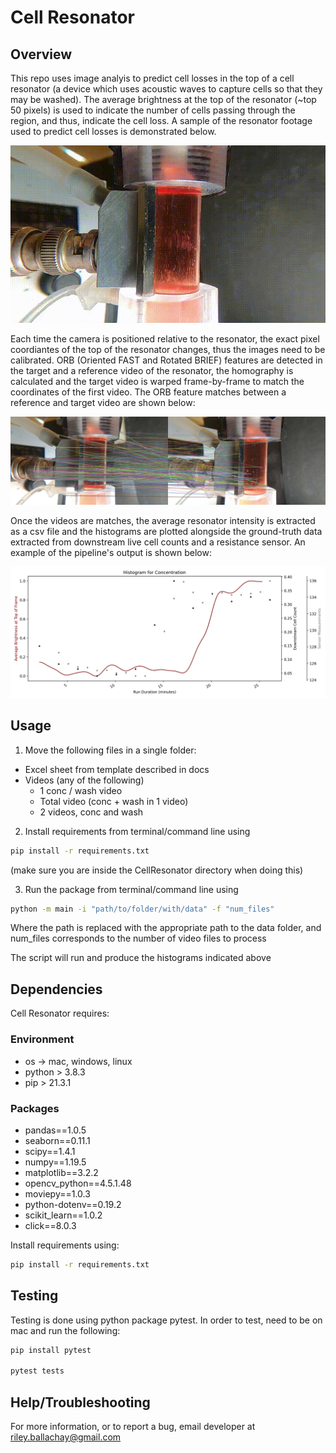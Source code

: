 # Cell Resonator

## Overview

This repo uses image analyis to predict cell losses in the top of a cell resonator (a device which uses acoustic waves to capture cells so that they may be washed). The average brightness at the top of the resonator (~top 50 pixels) is used to indicate the number of cells passing through the region, and thus, indicate the cell loss. A sample of the resonator footage used to predict cell losses is demonstrated below.

![](docs/gifs/restonator.gif "Τhe Cell Resonator")


Each time the camera is positioned relative to the resonator, the exact pixel coordiantes of the top of the resonator changes, thus the images need to be calibrated. ORB (Oriented FAST and Rotated BRIEF) features are detected in the target and a reference video of the resonator, the homography is calculated and the target video is warped frame-by-frame to match the coordinates of the first video. The ORB feature matches between a reference and target video are shown below: 

![](docs/images/matches.jpg "ORB feature matching")

Once the videos are matches, the average resonator intensity is extracted as a csv file and the histograms are plotted alongside the ground-truth data extracted from downstream live cell counts and a resistance sensor. An example of the pipeline's output is shown below:

![](docs/images/results.png "Conc") 

## Usage

1. Move the following files in a single folder:

* Excel sheet from template described in docs
* Videos (any of the following)
    * 1 conc / wash video
    * Total video (conc + wash in 1 video) 
    * 2 videos, conc and wash

2. Install requirements from terminal/command line using

```bash
pip install -r requirements.txt
```

(make sure you are inside the CellResonator directory when doing this)

3. Run the package from terminal/command line using

```bash
python -m main -i "path/to/folder/with/data" -f "num_files" 
```

Where the path is replaced with the appropriate path to the data folder, and num_files corresponds to the number of video files to process

The script will run and produce the histograms indicated above


## Dependencies

Cell Resonator requires:

### Environment
* os -> mac, windows, linux
* python > 3.8.3
* pip > 21.3.1

### Packages
* pandas==1.0.5
* seaborn==0.11.1
* scipy==1.4.1
* numpy==1.19.5
* matplotlib==3.2.2
* opencv_python==4.5.1.48
* moviepy==1.0.3
* python-dotenv==0.19.2
* scikit_learn==1.0.2
* click==8.0.3

Install requirements using:
```bash
pip install -r requirements.txt
```

## Testing

Testing is done using python package pytest. In order to test, need to be on mac and run the following:
```bash
pip install pytest

pytest tests
```

## Help/Troubleshooting

For more information, or to report a bug, email developer at riley.ballachay@gmail.com
